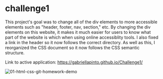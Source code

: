 # challenge1

This project's goal was to change all of the div elements to more accessible elements such as "header, footer, nav, section," etc. By changing the div elements on this website, it makes it much easier for users to know what part of the website is which when using online accessiblity tools. I also fixed a link in the header so it now follows the correct directory. As well as this, I reorganized the CSS document so it now follows the CSS semantic structure. 

Link to active application: https://gabriellapinto.github.io/Challenge1/

![01-html-css-git-homework-demo](https://user-images.githubusercontent.com/97854086/179385227-b6bf3adc-16f6-4c74-bffd-2f19703e8d7e.png)
